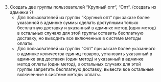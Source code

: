 3. Создать две группы пользователей “Крупный опт“, “Опт“. (создать из админки ?)
    - Для пользователей из группы “Крупный опт“ при заказе более указанной в админке суммы
      сделать доступными только бесплатную доставку  и указанный в админке метод (один метод)
      в остальных случаях для этой группы оставить бесплатную доставку, но выводить все включенные в системе методы
      оплаты.
    - Для пользователей из группы “Опт“ при заказе более указанного в админке количества единиц товаров,
      установить указанный в админке вид доставки (один метод) и указанный в админке метод оплаты (один метод), в
      остальных случаях для этой группы запретить бесплатную доставку, вывести все остальные включенные в системе
      методы оплаты.

